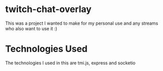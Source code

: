 # twitch-chat-overlay
This was a project I wanted to make for my personal use and any streams who also want to use it :) 
# Technologies Used
The technologies I used in this are tmi.js, express and socketio

